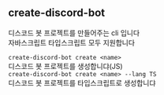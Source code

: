 ## create-discord-bot

디스코드 봇 프로젝트를 만들어주는 cli 입니다  
자바스크립트 타입스크립트 모두 지원합니다


```create-discord-bot create <name>```  
디스코드 봇 프로젝트를 생성합니댜(JS)  
```create-discord-bot create <name> --lang TS```  
디스코드 봇 프로젝트를 타입스크립트로 생성합니댜